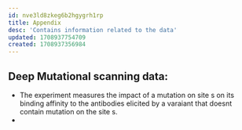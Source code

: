 ```yaml
---
id: nve3ld8zkeg6b2hgygrh1rp
title: Appendix
desc: 'Contains information related to the data'
updated: 1708937754709
created: 1708937356984
---
```


## **Deep Mutational scanning data:**

- The experiment measures the impact of a mutation on site s on its binding affinity to the antibodies elicited by a varaiant that doesnt contain mutation on the site s. 
- 